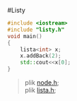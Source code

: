 #Listy

```c++
#include <iostream>
#include "listy.h"
void main()
{
    lista<int> x;
    x.addBack(2);
    std::cout<<x[0];
}
```
>plik [node.h](node.h);\
>plik [lista.h](lista.h);


